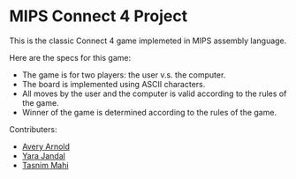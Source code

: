 # MIPS Connect 4 Project

This is the classic Connect 4 game implemeted in MIPS assembly language. 

Here are the specs for this game:
- The game is for two players: the user v.s. the computer.
- The board is implemented using ASCII characters. 
- All moves by the user and the computer is valid according to the rules of the game.
- Winner of the game is determined according to the rules of the game. 

Contributers: 
- [Avery Arnold](https://github.com/avenue-repo)
- [Yara Jandal](https://github.com/YaraJan)
- [Tasnim Mahi](https://github.com/mahimahithefish)
